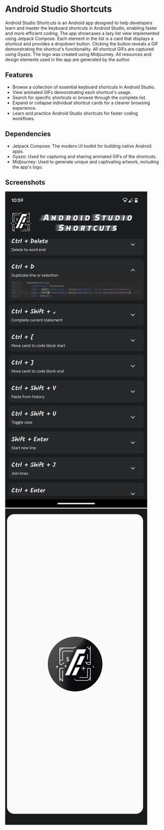 # Android Studio Shortcuts

Android Studio Shortcuts is an Android app designed to help developers learn and master the keyboard shortcuts in Android Studio, enabling faster and more efficient coding. The app showcases a lazy list view implemented using Jetpack Compose. Each element in the list is a card that displays a shortcut and provides a dropdown button. Clicking the button reveals a GIF demonstrating the shortcut's functionality. All shortcut GIFs are captured using Gyazo. The logo was created using Midjourney. All resources and design elements used in the app are generated by the author.

## Features

- Browse a collection of essential keyboard shortcuts in Android Studio.
- View animated GIFs demonstrating each shortcut's usage.
- Search for specific shortcuts or browse through the complete list.
- Expand or collapse individual shortcut cards for a cleaner browsing experience.
- Learn and practice Android Studio shortcuts for faster coding workflows.

## Dependencies

- Jetpack Compose: The modern UI toolkit for building native Android apps.
- Gyazo: Used for capturing and sharing animated GIFs of the shortcuts.
- Midjourney: Used to generate unique and captivating artwork, including the app's logo.

## Screenshots

![Screenshot 1](screenshots/Screenshot1.png)
![Screenshot 2](screenshots/Screenshot2.png)


